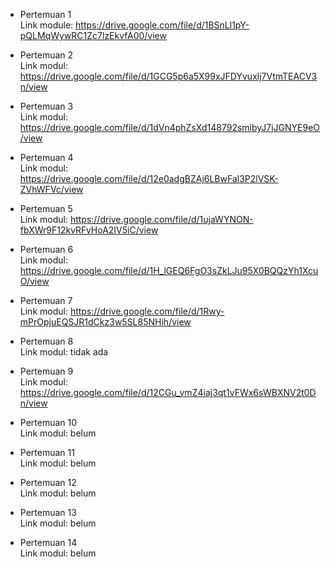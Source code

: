 - Pertemuan 1 \
Link module: https://drive.google.com/file/d/1BSnLl1pY-pQLMqWywRC1Zc7lzEkvfA00/view

- Pertemuan 2 \
Link modul: https://drive.google.com/file/d/1GCG5p6a5X99xJFDYvuxlj7VtmTEACV3n/view

- Pertemuan 3 \
Link modul: https://drive.google.com/file/d/1dVn4phZsXd148792smibyJ7jJGNYE9eO/view

- Pertemuan 4 \
Link modul: https://drive.google.com/file/d/12e0adgBZAj6LBwFal3P2lVSK-ZVhWFVc/view

- Pertemuan 5 \
Link modul: https://drive.google.com/file/d/1ujaWYNON-fbXWr9F12kvRFvHoA2IV5iC/view

- Pertemuan 6 \
Link modul: https://drive.google.com/file/d/1H_lGEQ6FgO3sZkLJu95X0BQQzYh1XcuO/view

- Pertemuan 7 \
Link modul: https://drive.google.com/file/d/1Rwy-mPrOpjuEQSJR1dCkz3w5SL85NHih/view

- Pertemuan 8 \
Link modul: tidak ada

- Pertemuan 9 \
Link modul: https://drive.google.com/file/d/12CGu_vmZ4iaj3qt1vFWx6sWBXNV2t0Dn/view

- Pertemuan 10 \
Link modul: belum

- Pertemuan 11 \
Link modul: belum

- Pertemuan 12 \
Link modul: belum

- Pertemuan 13 \
Link modul: belum

- Pertemuan 14 \
Link modul: belum
